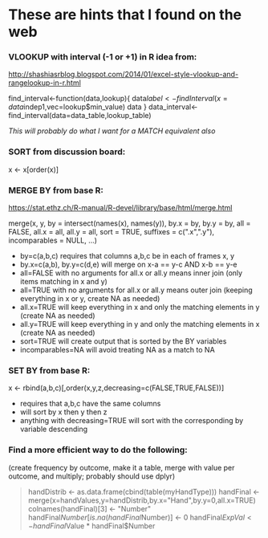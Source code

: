 # These are hints that I found on the web

### VLOOKUP with interval (-1 or +1) in R idea from:

http://shashiasrblog.blogspot.com/2014/01/excel-style-vlookup-and-rangelookup-in-r.html

find_interval<-function(data,lookup){
  data$label<-findInterval(x=data$indep1,vec=lookup$min_value)
  data
}
data_interval<-find_interval(data=data_table,lookup_table)

_This will probably do what I want for a MATCH equivalent also_


### SORT from discussion board:

x <- x[order(x)]


### MERGE BY from base R:

https://stat.ethz.ch/R-manual/R-devel/library/base/html/merge.html

merge(x, y, by = intersect(names(x), names(y)),
      by.x = by, by.y = by, all = FALSE, all.x = all, all.y = all,
      sort = TRUE, suffixes = c(".x",".y"),
      incomparables = NULL, ...)

* by=c(a,b,c) requires that columns a,b,c be in each of frames x, y
* by.x=c(a,b), by.y=c(d,e) will merge on x-a == y-c AND x-b == y-e
* all=FALSE with no arguments for all.x or all.y means inner join (only items matching in x and y)
* all=TRUE with no arguments for all.x or all.y means outer join (keeping everything in x or y, create NA as needed)
* all.x=TRUE will keep everything in x and only the matching elements in y (create NA as needed)
* all.y=TRUE will keep everything in y and only the matching elements in x (create NA as needed)
* sort=TRUE will create output that is sorted by the BY variables
* incomparables=NA will avoid treating NA as a match to NA


### SET BY from base R:

x <- rbind(a,b,c)[,order(x,y,z,decreasing=c(FALSE,TRUE,FALSE))]

* requires that a,b,c have the same columns
* will sort by x then y then z
* anything with decreasing=TRUE will sort with the corresponding by variable descending


### Find a more efficient way to do the following:
(create frequency by outcome, make it a table, merge with value per outcome, and multiply; probably should use dplyr)

> handDistrib <- as.data.frame(cbind(table(myHandType)))
> handFinal <- merge(x=handValues,y=handDistrib,by.x="Hand",by.y=0,all.x=TRUE)
> colnames(handFinal)[3] <- "Number"
> handFinal$Number[is.na(handFinal$Number)] <- 0
> handFinal$ExpVal <- handFinal$Value * handFinal$Number
